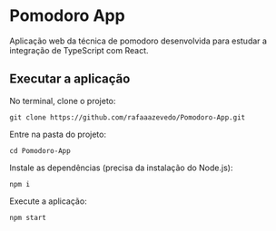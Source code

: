 # Pomodoro App

Aplicação web da técnica de pomodoro desenvolvida para estudar a integração de TypeScript com React.

## Executar a aplicação

No terminal, clone o projeto:

`git clone https://github.com/rafaaazevedo/Pomodoro-App.git`

Entre na pasta do projeto:

`cd Pomodoro-App`

Instale as dependências (precisa da instalação do Node.js):

`npm i`

Execute a aplicação:

`npm start`
